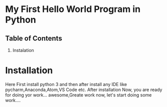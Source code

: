 # My First Hello World Program in Python
## Table of Contents

1. Instalation

# Installation

 Here First install python 3 and then after install any IDE like pycharm,Anaconda,Atom,VS Code etc.
 After installation Now, you are ready for doing yor work...
 awesome,Greate work now, let's start doing some work....







 


  